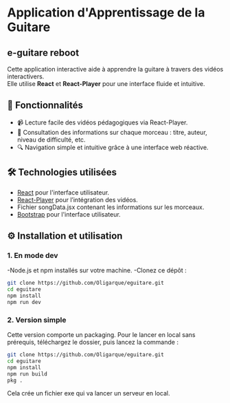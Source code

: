 # Application d'Apprentissage de la Guitare

## e-guitare reboot

Cette application interactive aide à apprendre la guitare à travers des vidéos interactivers.  
Elle utilise **React** et **React-Player** pour une interface fluide et intuitive.

## 🚀 Fonctionnalités
- 📹 Lecture facile des vidéos pédagogiques via React-Player.
- 🎼 Consultation des informations sur chaque morceau : titre, auteur, niveau de difficulté, etc.
- 🔍 Navigation simple et intuitive grâce à une interface web réactive.

## 🛠️ Technologies utilisées
- [React](https://reactjs.org/) pour l'interface utilisateur.
- [React-Player](https://www.npmjs.com/package/react-player) pour l’intégration des vidéos.
- Fichier songData.jsx contenant les informations sur les morceaux.
- [Bootstrap](https://getbootstrap.com/) pour l'interface utilisateur.

## ⚙️ Installation et utilisation

### 1. En mode dev
-Node.js et npm installés sur votre machine.
-Clonez ce dépôt :
```bash
git clone https://github.com/Oligarque/eguitare.git
cd eguitare
npm install
npm run dev
```

### 2. Version simple
Cette version comporte un packaging. Pour le lancer en local sans prérequis, téléchargez le dossier, puis lancez la commande :
```bash
git clone https://github.com/Oligarque/eguitare.git
cd eguitare
npm install
npm run build
pkg .
```

Cela crée un fichier exe qui va lancer un serveur en local.
